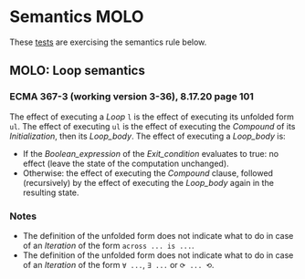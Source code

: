 # Semantics MOLO

These [tests](.) are exercising the semantics rule below.

## MOLO: Loop semantics

### ECMA 367-3 (working version 3-36), 8.17.20 page 101

The effect of executing a *Loop* `l` is the effect of executing its unfolded form `ul`. The effect of
executing `ul` is the effect of executing the *Compound* of its *Initialization*, then its *Loop\_body*.
The effect of executing a *Loop\_body* is:

* If the *Boolean\_expression* of the *Exit\_condition* evaluates to true: no effect (leave the state of
the computation unchanged).
* Otherwise: the effect of executing the *Compound* clause, followed (recursively) by the effect
of executing the *Loop\_body* again in the resulting state.

### Notes

* The definition of the unfolded form does not indicate what to do in case of an *Iteration* of the form `across ... is ...`.
* The definition of the unfolded form does not indicate what to do in case of an *Iteration* of the form `∀ ...`, `∃ ...` or `⟳ ... ⟲`.
